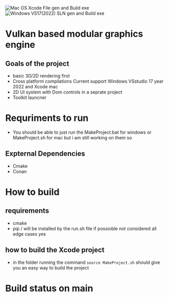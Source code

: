 ![Mac OS Xcode File gen and Build exe](https://github.com/jaibeer72/VulkanGFX/actions/workflows/build_Xcode_Proj.yml/badge.svg?branch=main)
![Windows VS17(2022) SLN gen and Build exe](https://github.com/jaibeer72/VulkanGFX/actions/workflows/build_VS_Solution.yml/badge.svg?branch=main)

# Vulkan based modular graphics engine

## Goals of the project

- basic 3D/2D rendering first 
- Cross platform compilations Current support Windows VSstudio 17 year 2022 and Xcode mac 
- 2D UI system with Dom controls in a seprate project 
- Toolkit launcner 


# Requriments to run 
- You should be able to just run the MakeProject.bat for windows or MakeProject.sh for mac but i am still working on them so 
## Expternal Dependencies 
- Cmake 
- Conan 

# How to build 
## requirements 
- cmake 
- pip / will be installed by the run.sh file if possioble not considered all edge cases yes 

## how to build the Xcode project 
- in the folder running the command ```source MakeProject.sh``` should give you an easy way to build the project 

# Build status on main
